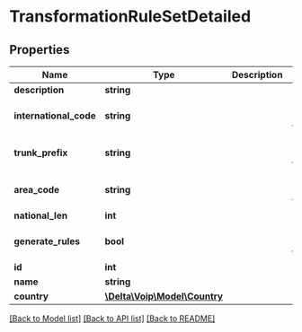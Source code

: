 # TransformationRuleSetDetailed

## Properties
Name | Type | Description | Notes
------------ | ------------- | ------------- | -------------
**description** | **string** |  | [optional] 
**international_code** | **string** |  | [optional] [default to '00']
**trunk_prefix** | **string** |  | [optional] [default to '']
**area_code** | **string** |  | [optional] [default to '']
**national_len** | **int** |  | [optional] 
**generate_rules** | **bool** |  | [optional] [default to false]
**id** | **int** |  | [optional] 
**name** | **string** |  | [optional] 
**country** | [**\Delta\Voip\Model\Country**](Country.md) |  | [optional] 

[[Back to Model list]](../README.md#documentation-for-models) [[Back to API list]](../README.md#documentation-for-api-endpoints) [[Back to README]](../README.md)


